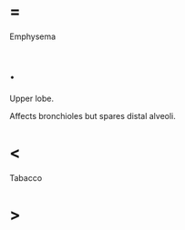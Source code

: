 # =

Emphysema

# .

Upper lobe.

Affects bronchioles but spares distal alveoli.

# <

Tabacco

# >

